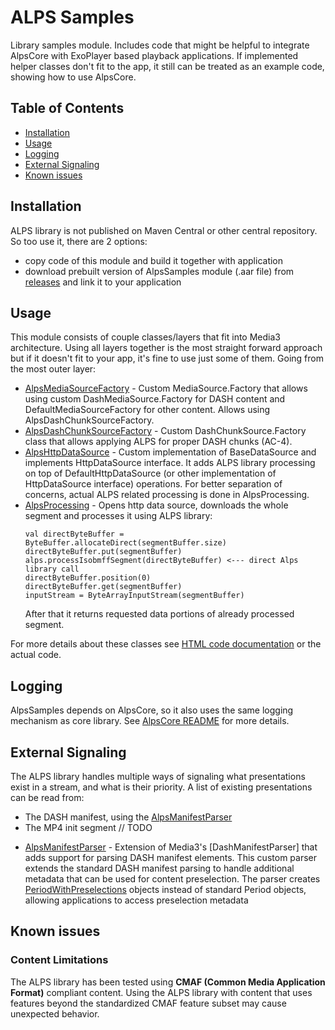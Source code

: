 # ALPS Samples
Library samples module. Includes code that might be helpful to integrate AlpsCore with ExoPlayer 
based playback applications. If implemented helper classes don't fit to the app, it still can be 
treated as an example code, showing how to use AlpsCore.

## Table of Contents
- [Installation](#installation)
- [Usage](#usage)
- [Logging](#logging)
- [External Signaling](#external-signaling)
- [Known issues](#known-issues)

## Installation
ALPS library is not published on Maven Central or other central repository. So too use it, there are
2 options:
- copy code of this module and build it together with application
- download prebuilt version of AlpsSamples module (.aar file) from [releases](releases) and link it 
to your application

## Usage
This module consists of couple classes/layers that fit into Media3 architecture. Using all layers
together is the most straight forward approach but if it doesn't fit to your app, it's fine to use
just some of them. Going from the most outer layer:
* [AlpsMediaSourceFactory](src/main/java/com/dolby/android/alps/samples/AlpsMediaSourceFactory.kt) -
Custom MediaSource.Factory that allows using custom DashMediaSource.Factory for DASH content 
and DefaultMediaSourceFactory for other content. Allows using AlpsDashChunkSourceFactory.
* [AlpsDashChunkSourceFactory](src/main/java/com/dolby/android/alps/samples/AlpsDashChunkSourceFactory.kt) -
Custom DashChunkSource.Factory class that allows applying ALPS for proper DASH chunks (AC-4).
* [AlpsHttpDataSource](src/main/java/com/dolby/android/alps/samples/AlpsHttpDataSource.kt) - Custom 
implementation of BaseDataSource and implements HttpDataSource interface. It adds ALPS library 
processing on top of DefaultHttpDataSource (or other implementation of HttpDataSource interface) 
operations. For better separation of concerns, actual ALPS related processing is done in 
AlpsProcessing.
* [AlpsProcessing](src/main/java/com/dolby/android/alps/samples/AlpsProcessing.kt) - Opens http data source, downloads the whole segment and processes it using
ALPS library: 
    ```
    val directByteBuffer = ByteBuffer.allocateDirect(segmentBuffer.size)
    directByteBuffer.put(segmentBuffer)
    alps.processIsobmffSegment(directByteBuffer) <--- direct Alps library call
    directByteBuffer.position(0)
    directByteBuffer.get(segmentBuffer)
    inputStream = ByteArrayInputStream(segmentBuffer)
    ```
  After that it returns requested data portions of already processed segment.


For more details about these classes see [HTML code documentation](../docs) or the actual code.

## Logging
AlpsSamples depends on AlpsCore, so it also uses the same logging mechanism as core library. See
[AlpsCore README](../AlpsCore/README.md/#logging) for more details.

## External Signaling
The ALPS library handles multiple ways of signaling what presentations exist in a stream, and what
is their priority. A list of existing presentations can be read from:
  - The DASH manifest, using the [AlpsManifestParser](src/main/java/com/dolby/android/alps/samples/AlpsManifestParser.kt)
  - The MP4 init segment // TODO

* [AlpsManifestParser](src/main/java/com/dolby/android/alps/samples/AlpsManifestParser.kt) - Extension
  of Media3's [DashManifestParser] that adds support for parsing DASH manifest <Preselection> elements.
  This custom parser extends the standard DASH manifest parsing to handle additional metadata that
  can be used for content preselection. The parser creates [PeriodWithPreselections](src/main/java/com/dolby/android/alps/samples/models/PeriodWithPreselections.kt)
  objects instead of standard Period objects, allowing applications to access preselection metadata

## Known issues

### Content Limitations
The ALPS library has been tested using **CMAF (Common Media Application Format)** compliant content.
Using the ALPS library with content that uses features beyond the standardized CMAF feature
subset may cause unexpected behavior.
